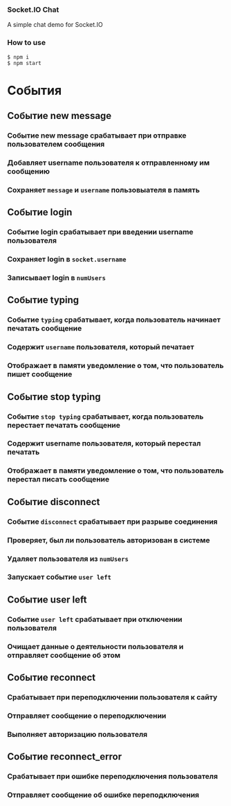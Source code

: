 ### Socket.IO Chat

A simple chat demo for Socket.IO

### How to use

``` 
$ npm i
$ npm start
```
# События

## Событие new message

### Событие new message срабатывает при отправке пользователем сообщения
### Добавляет username пользователя к отправленному им сообщению
### Сохраняет `message` и `username` пользовыателя в память

## Событие login

### Событие login срабатывает при введении username пользователя
### Сохраняет login в `socket.username`
### Записывает login в `numUsers`

## Событие typing

### Событие `typing` срабатывает, когда пользователь начинает печатать сообщение
### Содержит `username` пользователя, который печатает
### Отображает в памяти уведомление о том, что пользователь пишет сообщение

## Событие stop typing

### Событие `stop typing` срабатывает, когда пользователь перестает печатать сообщение
### Содержит username пользователя, который перестал печатать
### Отображает в памяти уведомление о том, что пользователь перестал писать сообщение

## Событие disconnect

### Событие `disconnect` срабатывает при разрыве соединения
### Проверяет, был ли пользователь авторизован в системе
### Удаляет пользователя из `numUsers`
### Запускает событие `user left`

## Событие user left

### Событие `user left` срабатывает при отключении пользователя 
### Очищает данные о деятельности пользователя и отправляет сообщение об этом

## Событие reconnect 

### Срабатывает при переподключении пользователя к сайту
### Отправляет сообщение о переподключении
### Выполняет авторизацию пользователя

## Событие reconnect_error

### Срабатывает при ошибке переподключения пользователя
### Отправляет сообщение об ошибке переподключения
